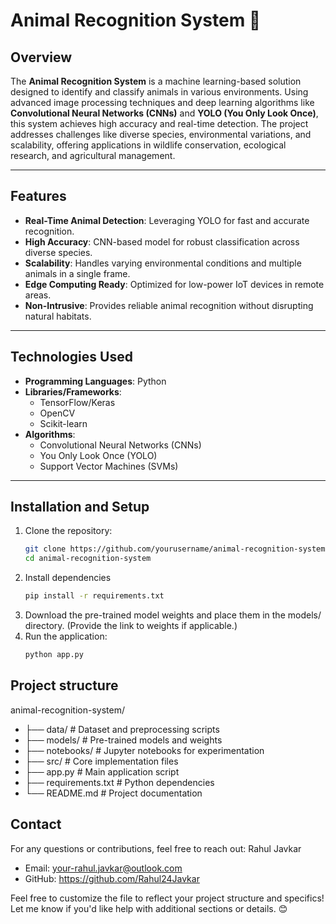 # Animal Recognition System 🐾

## Overview
The **Animal Recognition System** is a machine learning-based solution designed to identify and classify animals in various environments. Using advanced image processing techniques and deep learning algorithms like **Convolutional Neural Networks (CNNs)** and **YOLO (You Only Look Once)**, this system achieves high accuracy and real-time detection. The project addresses challenges like diverse species, environmental variations, and scalability, offering applications in wildlife conservation, ecological research, and agricultural management.

---

## Features
- **Real-Time Animal Detection**: Leveraging YOLO for fast and accurate recognition.  
- **High Accuracy**: CNN-based model for robust classification across diverse species.  
- **Scalability**: Handles varying environmental conditions and multiple animals in a single frame.  
- **Edge Computing Ready**: Optimized for low-power IoT devices in remote areas.  
- **Non-Intrusive**: Provides reliable animal recognition without disrupting natural habitats.

---

## Technologies Used
- **Programming Languages**: Python  
- **Libraries/Frameworks**:  
  - TensorFlow/Keras  
  - OpenCV  
  - Scikit-learn  
- **Algorithms**:  
  - Convolutional Neural Networks (CNNs)  
  - You Only Look Once (YOLO)  
  - Support Vector Machines (SVMs)

---

## Installation and Setup
1. Clone the repository:  
   ```bash
   git clone https://github.com/yourusername/animal-recognition-system.git
   cd animal-recognition-system
2. Install dependencies
   ```bash
   pip install -r requirements.txt
3. Download the pre-trained model weights and place them in the models/ directory. (Provide the link to weights if applicable.)
4. Run the application:
   ```bash
   python app.py

## Project structure
animal-recognition-system/
- ├── data/                  # Dataset and preprocessing scripts
- ├── models/                # Pre-trained models and weights
- ├── notebooks/             # Jupyter notebooks for experimentation
- ├── src/                   # Core implementation files
- ├── app.py                 # Main application script
- ├── requirements.txt       # Python dependencies
- └── README.md              # Project documentation


## Contact
For any questions or contributions, feel free to reach out:
Rahul Javkar

- Email: your-rahul.javkar@outlook.com
- GitHub: https://github.com/Rahul24Javkar

Feel free to customize the file to reflect your project structure and specifics! Let me know if you'd like help with additional sections or details. 😊
